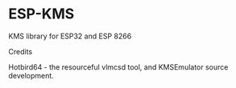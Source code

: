 # ESP-KMS
KMS library for ESP32 and ESP 8266


Credits

Hotbird64 - the resourceful vlmcsd tool, and KMSEmulator source development.

